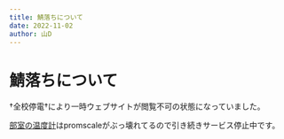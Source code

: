 ```yaml
---
title: 鯖落ちについて
date: 2022-11-02
author: 山D
---
```


# 鯖落ちについて

†全校停電†により一時ウェブサイトが閲覧不可の状態になっていました。

[部室の温度計](https://github.com/KCCTdensan/busitsu)はpromscaleがぶっ壊れてるので引き続きサービス停止中です。
